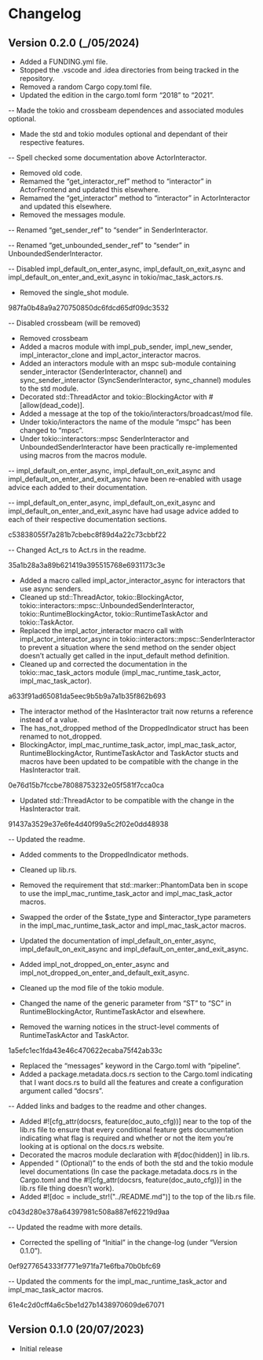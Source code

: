 # Changelog

## Version 0.2.0 (_/05/2024)

- Added a FUNDING.yml file.
- Stopped the .vscode and .idea directories from being tracked in the repository.
- Removed a random Cargo copy.toml file.
- Updated the edition in the cargo.toml form “2018” to “2021”.

-- Made the tokio and crossbeam dependences and associated modules optional.

- Made the std and tokio modules optional and dependant of their respective features.

-- Spell checked some documentation above ActorInteractor.

- Removed old code.
- Remamed the “get_interactor_ref” method to “interactor” in ActorFrontend and updated this elsewhere.
- Remamed the “get_interactor” method to “interactor” in ActorInteractor and updated this elsewhere.
- Removed the messages module.

-- Renamed “get_sender_ref” to “sender” in SenderInteractor.

-- Renamed “get_unbounded_sender_ref” to “sender” in UnboundedSenderInteractor.

-- Disabled impl_default_on_enter_async, impl_default_on_exit_async and impl_default_on_enter_and_exit_async in tokio/mac_task_actors.rs.

- Removed the single_shot module.

987fa0b48a9a270750850dc6fdcd65df09dc3532

-- Disabled crossbeam (will be removed)

- Removed crossbeam
- Added a macros module with impl_pub_sender, impl_new_sender, impl_interactor_clone and impl_actor_interactor macros.
- Added an interactors module with an mspc sub-module containing sender_interactor (SenderInteractor, channel) and sync_sender_interactor (SyncSenderInteractor, sync_channel) modules to the std module.
- Decorated std::ThreadActor and tokio::BlockingActor with #[allow(dead_code)].
- Added a message at the top of the tokio/interactors/broadcast/mod file.
- Under tokio/interactors the name of the module “mspc” has been changed to “mpsc”.
- Under tokio::interactors::mpsc SenderInteractor and UnboundedSenderInteractor have been practically re-implemented using macros from the macros module.

-- impl_default_on_enter_async, impl_default_on_exit_async and impl_default_on_enter_and_exit_async have been re-enabled with usage advice each added to their documentation.

-- impl_default_on_enter_async, impl_default_on_exit_async and impl_default_on_enter_and_exit_async have had usage advice added to each of their respective documentation sections.

c53838055f7a281b7cbebc8f89d4a22c73cbbf22

-- Changed Act_rs to Act.rs in the readme.

35a1b28a3a89b621419a395515768e6931173c3e

- Added a macro called impl_actor_interactor_async for interactors that use async senders.
- Cleaned up std::ThreadActor, tokio::BlockingActor, tokio::interactors::mpsc::UnboundedSenderInteractor, tokio::RuntimeBlockingActor, tokio::RuntimeTaskActor and tokio::TaskActor.
- Replaced the impl_actor_interactor macro call with impl_actor_interactor_async in tokio::interactors::mpsc::SenderInteractor to prevent a situation where the send method on the sender object doesn’t actually get called in the input_default method definition.
- Cleaned up and corrected the documentation in the tokio::mac_task_actors module (impl_mac_runtime_task_actor, impl_mac_task_actor).

a633f91ad65081da5eec9b5b9a7a1b35f862b693

- The interactor method of the HasInteractor trait now returns a reference instead of a value.
- The has_not_dropped method of the DroppedIndicator struct has been renamed to not_dropped.
- BlockingActor, impl_mac_runtime_task_actor, impl_mac_task_actor, RuntimeBlockingActor, RuntimeTaskActor and TaskActor stucts and macros have been updated to be compatible with the change in the HasInteractor trait.

0e76d15b7fccbe78088753232e05f581f7cca0ca

- Updated std::ThreadActor to be compatible with the change in the HasInteractor trait.

91437a3529e37e6fe4d40f99a5c2f02e0dd48938

-- Updated the readme.

- Added comments to the DroppedIndicator methods.
- Cleaned up lib.rs.
- Removed the requirement that std::marker::PhantomData ben in scope to use the impl_mac_runtime_task_actor and impl_mac_task_actor macros.
- Swapped the order of the $state_type and $interactor_type parameters in the impl_mac_runtime_task_actor and impl_mac_task_actor macros.

- Updated the documentation of impl_default_on_enter_async, impl_default_on_exit_async and impl_default_on_enter_and_exit_async.
- Added impl_not_dropped_on_enter_async and impl_not_dropped_on_enter_and_default_exit_async.
- Cleaned up the mod file of the tokio module.
- Changed the name of the generic parameter from “ST” to “SC” in RuntimeBlockingActor, RuntimeTaskActor and elsewhere.
- Removed the warning notices in the struct-level comments of RuntimeTaskActor and TaskActor.

1a5efc1ec1fda43e46c470622ecaba75f42ab33c

- Replaced the “messages” keyword in the Cargo.toml with “pipeline”.
- Added a package.metadata.docs.rs section to the Cargo.toml indicating that I want docs.rs to build all the features and create a configuration argument called “docsrs”.

-- Added links and badges to the readme and other changes.

- Added #![cfg_attr(docsrs, feature(doc_auto_cfg))] near to the top of the lib.rs file to ensure that every conditional feature gets documentation indicating what flag is required and whether or not the item you’re looking at is optional on the docs.rs website.
- Decorated the macros module declaration with #[doc(hidden)] in lib.rs.
- Appended “ (Optional)” to the ends of both the std and the tokio module level documentations (In case the package.metadata.docs.rs in the Cargo.toml and the #![cfg_attr(docsrs, feature(doc_auto_cfg))] in the lib.rs file thing doesn’t work).
- Added #![doc = include_str!("../README.md")] to the top of the lib.rs file.

c043d280e378a64397981c508a887ef62219d9aa

-- Updated the readme with more details.

- Corrected the spelling of “Initial” in the change-log (under “Version 0.1.0”).

0ef9277654333f7771e971fa71e6fba70b0bfc69

-- Updated the comments for the impl_mac_runtime_task_actor and impl_mac_task_actor macros.



61e4c2d0cff4a6c5be1d27b1438970609de67071

## Version 0.1.0 (20/07/2023)

- Initial release
